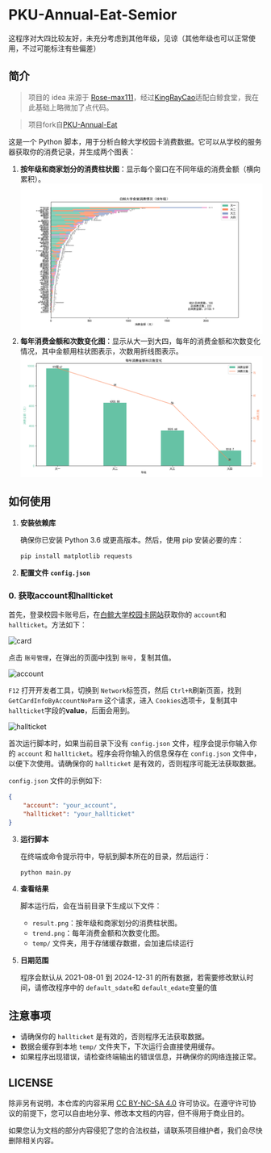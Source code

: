 # PKU-Annual-Eat-Semior

这程序对大四比较友好，未充分考虑到其他年级，见谅（其他年级也可以正常使用，不过可能标注有些偏差）

## 简介

> 项目的 idea 来源于 [Rose-max111](https://github.com/Rose-max111)，经过[KingRayCao](https://github.com/KingRayCao)适配白鲸食堂，我在此基础上略微加了点代码。

> 项目fork自[PKU-Annual-Eat](https://github.com/KingRayCao/PKU-Annual-Eat?tab=readme-ov-file)

这是一个 Python 脚本，用于分析白鲸大学校园卡消费数据。它可以从学校的服务器获取你的消费记录，并生成两个图表：

1. **按年级和商家划分的消费柱状图**：显示每个窗口在不同年级的消费金额（横向累积）。
   ![demo1](./demo1.png)
2. **每年消费金额和次数变化图**：显示从大一到大四，每年的消费金额和次数变化情况，其中金额用柱状图表示，次数用折线图表示。
   ![demo2](./demo2.png)




## 如何使用

1. **安装依赖库**

   确保你已安装 Python 3.6 或更高版本。然后，使用 pip 安装必要的库：

   ```bash
   pip install matplotlib requests
   ```
2. **配置文件 `config.json`**

### 0. 获取account和hallticket

首先，登录校园卡账号后，在[白鲸大学校园卡网站](https://card.pku.edu.cn/user/user)获取你的 `account`和 `hallticket`。方法如下：

![card](./card.png)

点击 `账号管理`，在弹出的页面中找到 `账号`，复制其值。

![account](./account.png)

`F12` 打开开发者工具，切换到 `Network`标签页，然后 `Ctrl+R`刷新页面，找到 `GetCardInfoByAccountNoParm` 这个请求，进入 `Cookies`选项卡，复制其中 `hallticket`字段的**value**，后面会用到。

![hallticket](./hallticket.png)

   首次运行脚本时，如果当前目录下没有 `config.json` 文件，程序会提示你输入你的 `account` 和 `hallticket`。程序会将你输入的信息保存在 `config.json` 文件中，以便下次使用。请确保你的 `hallticket` 是有效的，否则程序可能无法获取数据。

   `config.json` 文件的示例如下:

   ```json
   {
       "account": "your_account",
       "hallticket": "your_hallticket"
   }
   ```
3. **运行脚本**

   在终端或命令提示符中，导航到脚本所在的目录，然后运行：

   ```bash
   python main.py
   ```
4. **查看结果**

   脚本运行后，会在当前目录下生成以下文件：

   * `result.png`：按年级和商家划分的消费柱状图。
   * `trend.png`：每年消费金额和次数变化图。
   * `temp/` 文件夹，用于存储缓存数据，会加速后续运行
5. **日期范围**

   程序会默认从 2021-08-01 到 2024-12-31 的所有数据，若需要修改默认时间，请修改程序中的 `default_sdate`和 `default_edate`变量的值

## 注意事项

* 请确保你的 `hallticket` 是有效的，否则程序无法获取数据。
* 数据会缓存到本地 `temp/` 文件夹下，下次运行会直接使用缓存。
* 如果程序出现错误，请检查终端输出的错误信息，并确保你的网络连接正常。

## LICENSE

除非另有说明，本仓库的内容采用 [CC BY-NC-SA 4.0](https://creativecommons.org/licenses/by-nc-sa/4.0/) 许可协议。在遵守许可协议的前提下，您可以自由地分享、修改本文档的内容，但不得用于商业目的。

如果您认为文档的部分内容侵犯了您的合法权益，请联系项目维护者，我们会尽快删除相关内容。